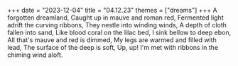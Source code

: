 +++
date = "2023-12-04"
title = "04.12.23"
themes = ["dreams"]
+++
A forgotten dreamland,
Caught up in mauve and roman red,
Fermented light adrift the curving ribbons,
They nestle into winding winds,
A depth of cloth fallen into sand,
Like blood coral on the lilac bed,
I sink bellow to deep ebon,
All that's mauve and red is dimmed,
My legs are warmed and filled with lead,
The surface of the deep is soft,
Up, up! I'm met with ribbons in the chiming wind aloft.

